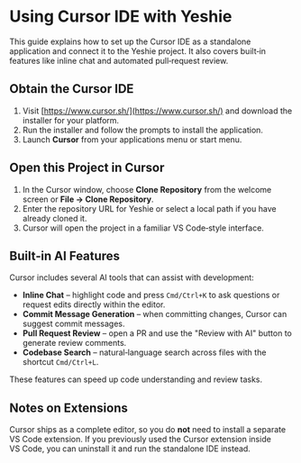 # Using Cursor IDE with Yeshie

This guide explains how to set up the Cursor IDE as a standalone application and connect it to the Yeshie project. It also covers built‑in features like inline chat and automated pull‑request review.

## Obtain the Cursor IDE

1. Visit [https://www.cursor.sh/](https://www.cursor.sh/) and download the installer for your platform.
2. Run the installer and follow the prompts to install the application.
3. Launch **Cursor** from your applications menu or start menu.

## Open this Project in Cursor

1. In the Cursor window, choose **Clone Repository** from the welcome screen or **File → Clone Repository**.
2. Enter the repository URL for Yeshie or select a local path if you have already cloned it.
3. Cursor will open the project in a familiar VS Code‑style interface.

## Built‑in AI Features

Cursor includes several AI tools that can assist with development:

- **Inline Chat** – highlight code and press `Cmd/Ctrl+K` to ask questions or request edits directly within the editor.
- **Commit Message Generation** – when committing changes, Cursor can suggest commit messages.
- **Pull Request Review** – open a PR and use the "Review with AI" button to generate review comments.
- **Codebase Search** – natural‑language search across files with the shortcut `Cmd/Ctrl+L`.

These features can speed up code understanding and review tasks.

## Notes on Extensions

Cursor ships as a complete editor, so you do **not** need to install a separate VS Code extension. If you previously used the Cursor extension inside VS Code, you can uninstall it and run the standalone IDE instead.


